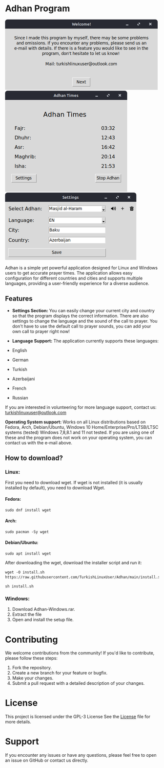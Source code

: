 # Adhan Program
![1](images/1.png)
![2](images/2.png)
![3](images/3.png)

Adhan is a simple yet powerful application designed for Linux and Windows users to get accurate prayer times. The application allows easy configuration for different countries and cities and supports multiple languages, providing a user-friendly experience for a diverse audience.

## Features

- **Settings Section:** You can easily change your current city and country so that the program displays the correct information. There are also settings to change the language and the sound of the call to prayer. You don't have to use the default call to prayer sounds, you can add your own call to prayer right now!

- **Language Support:** The application currently supports these languages:
 - English
 - German
 - Turkish
 - Azerbaijani
 - French
 - Russian

If you are interested in volunteering for more language support, contact us: turkishlinuxuser@outlook.com

**Operating System support:** Works on all Linux distributions based on Fedora, Arch, Debian/Ubuntu, Windows 10 Home/Enterprise/Pro/LTSB/LTSC systems (tested) Windows 7,8,8.1 and 11 not tested. If you are using one of these and the program does not work on your operating system, you can contact us with the e-mail above.

## How to download?
### Linux:

First you need to download wget. If wget is not installed (it is usually installed by default), you need to download Wget. 

#### Fedora:
```
sudo dnf install wget
```

#### Arch:
```
sudo pacman -Sy wget
```

#### Debian/Ubuntu:
```
sudo apt install wget
```

After downloading the wget, download the installer script and run it:
```
wget -O install.sh https://raw.githubusercontent.com/TurkishLinuxUser/Adhan/main/install.sh
```
```
sh install.sh
```

### Windows:

1. Download Adhan-Windows.rar.
2. Extract the file
3. Open and install the setup file.

# Contributing
We welcome contributions from the community! If you'd like to contribute, please follow these steps:

1. Fork the repository.
2. Create a new branch for your feature or bugfix.
3. Make your changes.
4. Submit a pull request with a detailed description of your changes.

# License
This project is licensed under the GPL-3 License See the [License](license) file for more details.

# Support
If you encounter any issues or have any questions, please feel free to open an issue on GitHub or contact us directly.

